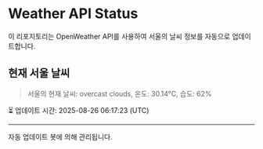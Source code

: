 
# Weather API Status

이 리포지토리는 OpenWeather API를 사용하여 서울의 날씨 정보를 자동으로 업데이트합니다.

## 현재 서울 날씨
> 서울의 현재 날씨: overcast clouds, 온도: 30.14°C, 습도: 62%

⏳ 업데이트 시간: 2025-08-26 06:17:23 (UTC)

---
자동 업데이트 봇에 의해 관리됩니다.
